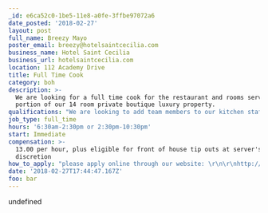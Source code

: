 ```yaml
---
_id: e6ca52c0-1be5-11e8-a0fe-3ffbe97072a6
date_posted: '2018-02-27'
layout: post
full_name: Breezy Mayo
poster_email: breezy@hotelsaintcecilia.com
business_name: Hotel Saint Cecilia
business_url: hotelsaintcecilia.com
location: 112 Academy Drive
title: Full Time Cook
category: boh
description: >-
  We are looking for a full time cook for the restaurant and rooms service
  portion of our 14 room private boutique luxury property.
qualifications: "We are looking to add team members to our kitchen staff, people who will embrace the charms of our property as much as we do, and who will feel inspired and excited to do good work every day. At 30 hours/week, you're considered full-time and will be eligible for our entire benefits package that includes paid time off, paid holidays, and discounted stays at other hotels in our family of properties. \r\n\r\nWe are looking for someone with prep and line cook experience who is a self-starter and works well with others. If you have a strong work ethic but a chill attitude and relevant kitchen experience, you might be a good fit for the job!"
job_type: full_time
hours: '6:30am-2:30pm or 2:30pm-10:30pm'
start: Immediate
compensation: >-
  13.00 per hour, plus eligible for front of house tip outs at server's
  discretion
how_to_apply: "please apply online through our website: \r\n\r\nhttp://chc.tbe.taleo.net/chc01/ats/careers/requisition.jsp?org=BUNKMANA&cws=1&rid=270"
date: '2018-02-27T17:44:47.167Z'
foo: bar
---
```

undefined
